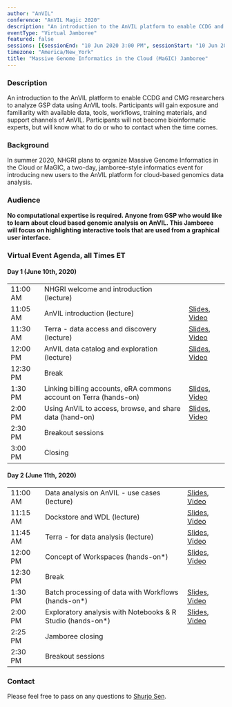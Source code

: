 ```yaml
---
author: "AnVIL"
conference: "AnVIL Magic 2020"
description: "An introduction to the AnVIL platform to enable CCDG and CMG researchers to analyze GSP data using AnVIL tools."
eventType: "Virtual Jamboree"
featured: false
sessions: [{sessionEnd: "10 Jun 2020 3:00 PM", sessionStart: "10 Jun 2020 11:00 AM"}, {sessionEnd: "11 Jun 2020 2:30 PM", sessionStart: "11 Jun 2020 11:00 AM"}]
timezone: "America/New_York"
title: "Massive Genome Informatics in the Cloud (MaGIC) Jamboree"
---
```


<event-hero></event-hero>

### Description

An introduction to the AnVIL platform to enable CCDG and CMG researchers to analyze GSP data using AnVIL tools. Participants will gain exposure and familiarity with available data, tools, workflows, training materials, and support channels of AnVIL. Participants will not become bioinformatic experts, but will know what to do or who to contact when the time comes.

### Background

In summer 2020, NHGRI plans to organize Massive Genome Informatics in the Cloud or MaGIC, a two-day, jamboree-style informatics event for introducing new users to the AnVIL platform for cloud-based genomics data analysis.

### Audience

**No computational expertise is required. Anyone from GSP who would like to learn about cloud based genomic analysis on AnVIL. This Jamboree will focus on highlighting interactive tools that are used from a graphical user interface.**

### Virtual Event Agenda, all Times ET

#### Day 1 (June 10th, 2020)

|    |      |     |
| -- | ---- | --- |
| 11:00 AM | NHGRI welcome and introduction (lecture) | |
| 11:05 AM | AnVIL introduction (lecture) | [Slides](https://docs.google.com/presentation/d/1UobNXNEBpI_xGOSFIbixtDt56qHsQMmKTCWBwdUodzc/edit?usp=sharing), [Video](https://www.youtube.com/watch?v=KvvMWzX8cRI) |
| 11:30 AM | Terra - data access and discovery (lecture) | [Slides](https://docs.google.com/presentation/d/1Ha_BSGSKVN5iqnZJb923xr_qVEbftY8uKB-d75ETI7A/edit?usp=sharing), [Video](https://www.youtube.com/watch?v=MOwkUHB-bwQ) |
| 12:00 PM | AnVIL data catalog and exploration (lecture) | [Slides](https://docs.google.com/presentation/d/1_pSR_qNayM_LvEVEflEVoDCdazrqDG6ZVRiV6wmYEro/edit?usp=sharing), [Video](https://www.youtube.com/watch?v=oYoVnV3OolI) |
| 12:30 PM | Break |  |
| 1:30 PM | Linking billing accounts, eRA commons account on Terra (hands-on) | [Slides](https://docs.google.com/presentation/d/1co8I86UoY47L0WawGll4avh4M0FIjJUu9TrxAq__2yU/edit?usp=sharing), [Video](https://www.youtube.com/watch?v=XdxLZ7Ayk-0) |
| 2:00 PM | Using AnVIL to access, browse, and share data (hand-on) | [Slides](https://docs.google.com/presentation/d/1lzBb7e1yS2yapfsSMnMfQgyxaeeeH1B-FSLmutQlKtU/edit?usp=sharing), [Video](https://www.youtube.com/watch?v=0zUKzlq_hus) |
| 2:30 PM | Breakout sessions |  |
| 3:00 PM |  Closing |  |

#### Day 2 (June 11th, 2020)

|    |      |     |
| -- | ---- | --- |
| 11:00 AM | Data analysis on AnVIL - use cases (lecture) | [Slides](https://docs.google.com/presentation/d/1r7iqhcZRfVKZ6Yk5KSjH0C96IQsyjS41iXwzUEQtUGc/edit?usp=sharing), [Video](https://www.youtube.com/watch?v=py1G4r2xLyc) |
| 11:15 AM | Dockstore and WDL (lecture) | [Slides](https://docs.google.com/presentation/d/1ehwiD2HPmg59GO-WxJ9r5aPkiJlMPLl9xFNsAJolexU/edit?usp=sharing), [Video](https://www.youtube.com/watch?v=mhPQ3z_xxyQ) |
| 11:45 AM | Terra - for data analysis (lecture) | [Slides](https://docs.google.com/presentation/d/1oDqsoKJhE2bxrKwXmCvSNPt63WNAGYYnMNIizECki8k/edit?usp=sharing), [Video](https://www.youtube.com/watch?v=IrERpCkE_m4) |
| 12:00 PM | Concept of Workspaces (hands-on*) | [Slides](https://docs.google.com/presentation/d/1csJ0FhLjOLfn02pTKQP3BE-z5WfGu__UOzN_ihtIU1k/edit?usp=sharing), [Video](https://www.youtube.com/watch?v=1pxzQE6Rugc) |
| 12:30 PM | Break |   |
| 1:30 PM | Batch processing of data with Workflows (hands-on*) | [Slides](https://docs.google.com/presentation/d/1Chsi8j2AHXXAACrvP7phXhdc644IKpkNCEUcFhEixWc/edit?usp=sharing), [Video](https://www.youtube.com/watch?v=x5SL8yd3kNg) |
| 2:00 PM | Exploratory analysis with Notebooks & R Studio (hands-on*) | [Slides](https://docs.google.com/document/d/1vR555ldiejOaOzlM9TVYUlKzxvab5NrlD5jHzOmvutw/edit?usp=sharing), [Video](https://www.youtube.com/watch?v=XRbJ3bilsa0) |
| 2:25 PM | Jamboree closing |   |
| 2:30 PM | Breakout sessions |   |

### Contact

Please feel free to pass on any questions to [Shurjo Sen](mailto:sensh@mail.nih.gov).
